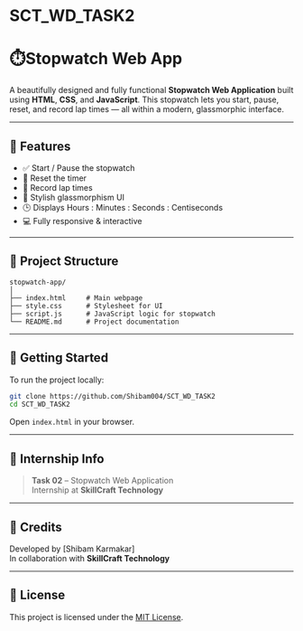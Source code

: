 # SCT_WD_TASK2
# ⏱️Stopwatch Web App

A beautifully designed and fully functional **Stopwatch Web Application** built using **HTML**, **CSS**, and **JavaScript**. This stopwatch lets you start, pause, reset, and record lap times — all within a modern, glassmorphic interface.

---

## 🚀 Features

- ✅ Start / Pause the stopwatch
- 🔁 Reset the timer
- 🏁 Record lap times
- 🧊 Stylish glassmorphism UI
- 🕒 Displays Hours : Minutes : Seconds : Centiseconds
- 💻 Fully responsive & interactive

---

## 📂 Project Structure
```
stopwatch-app/
│
├── index.html     # Main webpage
├── style.css      # Stylesheet for UI
├── script.js      # JavaScript logic for stopwatch
└── README.md      # Project documentation
```

---

## 🚀 Getting Started

To run the project locally:

```bash
git clone https://github.com/Shibam004/SCT_WD_TASK2
cd SCT_WD_TASK2
```

Open `index.html` in your browser.

---

## 💼 Internship Info

> **Task 02** – Stopwatch Web Application  
> Internship at **SkillCraft Technology**

---
## 🤝 Credits

Developed by [Shibam Karmakar]  
In collaboration with **SkillCraft Technology**

---

## 📜 License

This project is licensed under the [MIT License](LICENSE).

